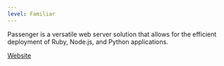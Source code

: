 ```yaml
---
level: Familiar
---
```


Passenger is a versatile web server solution that allows for the efficient deployment of Ruby, Node.js, and Python applications.

[Website](https://www.phusionpassenger.com/)

